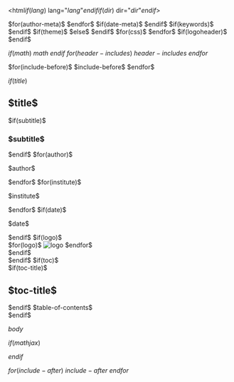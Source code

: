 <!DOCTYPE html>
<html$if(lang)$ lang="$lang$"$endif$$if(dir)$ dir="$dir$"$endif$>
<head>
  <meta charset="utf-8">
  <meta name="generator" content="pandoc">
$for(author-meta)$
  <meta name="author" content="$author-meta$">
$endfor$
$if(date-meta)$
  <meta name="dcterms.date" content="$date-meta$">
$endif$
$if(keywords)$
  <meta name="keywords" content="$for(keywords)$$keywords$$sep$, $endfor$">
$endif$
  <title>$if(title-prefix)$$title-prefix$ – $endif$$pagetitle$</title>
  <meta name="apple-mobile-web-app-capable" content="yes">
  <meta name="apple-mobile-web-app-status-bar-style" content="black-translucent">
  <meta name="viewport" content="width=device-width, initial-scale=1.0, maximum-scale=1.0, user-scalable=no, minimal-ui">
  <link rel="stylesheet" href="$revealjs-url$/dist/reset.css">
  <link rel="stylesheet" href="$revealjs-url$/dist/reveal.css">
  <style>
    .reveal .sourceCode {  /* see #7635 */
      overflow: visible;
    }
    $styles.html()$
  </style>
$if(theme)$
  <link rel="stylesheet" href="$revealjs-url$/dist/theme/$theme$.css" id="theme">
$else$
  <link rel="stylesheet" href="$revealjs-url$/dist/theme/black.css" id="theme">
$endif$
  <!-- Font awesome is required for the chalkboard plugin -->
  <script src="$revealjs-url$/font-awesome/js/all.min.js"></script>
  <link rel="stylesheet" href="$revealjs-url$/font-awesome/css/all.min.css">
  <link rel="stylesheet" href="$revealjs-url$/plugin/customcontrols/style.css">
  <link rel="stylesheet" href="$revealjs-url$/plugin/chalkboard/style.css">
$for(css)$
  <link rel="stylesheet" href="$css$"/>
$endfor$
$if(logoheader)$
  <style>
    .reveal section.slide h2 {
    background-image: url('$logoheader$');
    background-repeat: no-repeat;
    background-position: top right;
    background-size: contain;
    }
  </style>
$endif$

$if(math)$
  $math$
$endif$
$for(header-includes)$
  $header-includes$
$endfor$
</head>
<body>
$for(include-before)$
$include-before$
$endfor$
  <div class="reveal">
    <div class="slides">

$if(title)$
<section id="$idprefix$title-slide"$for(title-slide-attributes/pairs)$ $it.key$="$it.value$"$endfor$>
  <h1 class="title">$title$</h1>
$if(subtitle)$
  <h3 class="subtitle">$subtitle$</h3>
$endif$
$for(author)$
  <p class="author">$author$</p>
$endfor$
$for(institute)$
  <p class="institute">$institute$</p>
$endfor$
$if(date)$
  <p class="date">$date$</p>
$endif$
$if(logo)$
<div class="logo">
$for(logo)$
  <img class ="logo" data-src="$logo.src$" alt="logo" style="$logo.style$" />
$endfor$
</div>
$endif$

</section>
$endif$
$if(toc)$
<section id="$idprefix$TOC">
<nav role="doc-toc">
$if(toc-title)$
<h2 id="$idprefix$toc-title">$toc-title$</h2>
$endif$
$table-of-contents$
</nav>
</section>
$endif$

$body$
    </div>
  </div>

  <script src="$revealjs-url$/dist/reveal.js"></script>

  <!-- reveal.js plugins -->
  <script src="$revealjs-url$/plugin/notes/notes.js"></script>
  <script src="$revealjs-url$/plugin/search/search.js"></script>
  <script src="$revealjs-url$/plugin/zoom/zoom.js"></script>
  <script src="$revealjs-url$/plugin/chart/plugin.js"></script>
  <script src="$revealjs-url$/plugin/menu/menu.js"></script>
  <!-- Custom controls plugin is used to for opening and closing annotation modes. -->
  <script src="$revealjs-url$/plugin/customcontrols/plugin.js"></script>
  <!-- Chalkboard plugin -->
  <script src="$revealjs-url$/plugin/chalkboard/plugin.js"></script>
  <script src="$revealjs-url$/plugin/fullscreen/plugin.js"></script>
  <script src="$revealjs-url$/plugin/pdfexport/pdfexport.js"></script>
  <!-- Appearance Animations -->
  <script src="$revealjs-url$/plugin/appearance/appearance.js"></script>
  <!-- Onetimer -->
  <script src="$revealjs-url$/plugin/onetimer.js"></script>

$if(mathjax)$
  <script src="$revealjs-url$/plugin/math/math.js"></script>
$endif$

  <script>

      // Full list of configuration options available at:
      // https://revealjs.com/config/
      Reveal.initialize({
        // Shortcut for toggling between screen and PDF mode
	      pdfExportShortcut: 'E',

        // Separate fragments in pdf export
        pdfSeparateFragments: false,

        //Duration for elapsed time bar
$if(duration)$
        allottedTime: $duration$ * 60 * 1000,
$endif$
        // Display controls in the bottom right corner
        controls: $controls$,

        // Help the user learn the controls by providing hints, for example by
        // bouncing the down arrow when they first encounter a vertical slide
        controlsTutorial: $controlsTutorial$,

        // Determines where controls appear, "edges" or "bottom-right"
        controlsLayout: '$controlsLayout$',

        // Visibility rule for backwards navigation arrows; "faded", "hidden"
        // or "visible"
        controlsBackArrows: '$controlsBackArrows$',

        // Display a presentation progress bar
        progress: $progress$,

        // Display the page number of the current slide
        slideNumber: $slideNumber$,
        slideNumber: "c/t",

        // 'all', 'print', or 'speaker'
        showSlideNumber: '$showSlideNumber$',

        // Add the current slide number to the URL hash so that reloading the
        // page/copying the URL will return you to the same slide
        hash: $hash$,

        // Start with 1 for the hash rather than 0
        hashOneBasedIndex: $hashOneBasedIndex$,

        // Flags if we should monitor the hash and change slides accordingly
        respondToHashChanges: $respondToHashChanges$,

        // Push each slide change to the browser history
        history: $history$,

        // Enable keyboard shortcuts for navigation
        keyboard: $keyboard$,

        // Enable the slide overview mode
        overview: $overview$,

        // Disables the default reveal.js slide layout (scaling and centering)
        // so that you can use custom CSS layout
        disableLayout: $disableLayout$,

        // Vertical centering of slides
        center: $center$,

        // Enables touch navigation on devices with touch input
        touch: $touch$,

        // Loop the presentation
        loop: $loop$,

        // Change the presentation direction to be RTL
        rtl: $rtl$,

        // see https://revealjs.com/vertical-slides/#navigation-mode
        navigationMode: '$navigationMode$',

        // Randomizes the order of slides each time the presentation loads
        shuffle: $shuffle$,

        // Turns fragments on and off globally
        fragments: $fragments$,

        // Flags whether to include the current fragment in the URL,
        // so that reloading brings you to the same fragment position
        fragmentInURL: $fragmentInURL$,

        // Flags if the presentation is running in an embedded mode,
        // i.e. contained within a limited portion of the screen
        embedded: $embedded$,

        // Flags if we should show a help overlay when the questionmark
        // key is pressed
        help: $help$,

        // Flags if it should be possible to pause the presentation (blackout)
        pause: $pause$,

        // Flags if speaker notes should be visible to all viewers
        showNotes: $showNotes$,

        // Global override for autoplaying embedded media (null/true/false)
        autoPlayMedia: $autoPlayMedia$,

        // Global override for preloading lazy-loaded iframes (null/true/false)
        preloadIframes: $preloadIframes$,

        // Number of milliseconds between automatically proceeding to the
        // next slide, disabled when set to 0, this value can be overwritten
        // by using a data-autoslide attribute on your slides
        autoSlide: $autoSlide$,

        // Stop auto-sliding after user input
        autoSlideStoppable: $autoSlideStoppable$,

        // Use this method for navigation when auto-sliding
        autoSlideMethod: $autoSlideMethod$,

        // Specify the average time in seconds that you think you will spend
        // presenting each slide. This is used to show a pacing timer in the
        // speaker view
        defaultTiming: $defaultTiming$,

        // Enable slide navigation via mouse wheel
        mouseWheel: $mouseWheel$,

        // The display mode that will be used to show slides
        display: '$display$',

        // Hide cursor if inactive
        hideInactiveCursor: $hideInactiveCursor$,

        // Time before the cursor is hidden (in ms)
        hideCursorTime: $hideCursorTime$,

        // Opens links in an iframe preview overlay
        previewLinks: $previewLinks$,

        // Transition style (none/fade/slide/convex/concave/zoom)
        transition: '$transition$',

        // Transition speed (default/fast/slow)
        transitionSpeed: '$transitionSpeed$',

        // Transition style for full page slide backgrounds
        // (none/fade/slide/convex/concave/zoom)
        backgroundTransition: '$backgroundTransition$',

        // Number of slides away from the current that are visible
        viewDistance: $viewDistance$,

        // Number of slides away from the current that are visible on mobile
        // devices. It is advisable to set this to a lower number than
        // viewDistance in order to save resources.
        mobileViewDistance: $mobileViewDistance$,
$if(parallaxBackgroundImage)$

        // Parallax background image
        parallaxBackgroundImage: '$parallaxBackgroundImage/nowrap$', // e.g. "'https://s3.amazonaws.com/hakim-static/reveal-js/reveal-parallax-1.jpg'"
$else$
$if(background-image)$

       // Parallax background image
       parallaxBackgroundImage: '$background-image/nowrap$', // e.g. "'https://s3.amazonaws.com/hakim-static/reveal-js/reveal-parallax-1.jpg'"
$endif$
$endif$
$if(parallaxBackgroundSize)$

        // Parallax background size
        parallaxBackgroundSize: '$parallaxBackgroundSize/nowrap$', // CSS syntax, e.g. "2100px 900px"
$endif$
$if(parallaxBackgroundHorizontal)$

        // Amount to move parallax background (horizontal and vertical) on slide change
        // Number, e.g. 100
        parallaxBackgroundHorizontal: $parallaxBackgroundHorizontal/nowrap$,
$endif$
$if(parallaxBackgroundVertical)$

        parallaxBackgroundVertical: $parallaxBackgroundVertical/nowrap$,
$endif$
$if(width)$

        // The "normal" size of the presentation, aspect ratio will be preserved
        // when the presentation is scaled to fit different resolutions. Can be
        // specified using percentage units.
        width: $width$,
$endif$
$if(height)$

        height: $height$,
$endif$
$if(margin)$

        // Factor of the display size that should remain empty around the content
        margin: $margin$,
$endif$
$if(minScale)$

        // Bounds for smallest/largest possible scale to apply to content
        minScale: $minScale$,
$endif$
$if(maxScale)$

        maxScale: $maxScale$,
$endif$
$if(mathjax)$
        mathjax3: {
          mathjax: '$mathjaxurl$',
          tex: {
            inlineMath: [['\\(', '\\)']],
            displayMath: [['\\[','\\]']],
          },
          options: {
            skipHtmlTags: [ 'script', 'noscript', 'style', 'textarea', 'pre', 'code' ]
          },
        },
$endif$
        //Apperance auto-animations
        appearance: {
          autoappear: false,
          autoelements: {
            'ul li': 'animate__fadeInLeft',
            'ol li': 'animate__fadeInRight'
          }
        },
        // reveal.js plugins
        plugins: [
$if(mathjax)$
          RevealMath.MathJax3,
$endif$
          RevealNotes,
          RevealSearch,
          RevealZoom,
          RevealChart,
          RevealChalkboard,
          RevealCustomControls,
          RevealMenu,
          RevealFullscreen,
          PdfExport,
          Appearance,
          OneTimer,
        ],
        // customcontrols: {
        //     controls: [
        //     { icon: '<i class="fa fa-pen-square"></i>',
        //         title: 'Toggle chalkboard (B)',
        //         action: 'RevealChalkboard.toggleChalkboard();'
        //     },
        //     { icon: '<i class="fa fa-pen"></i>',
        //         title: 'Toggle notes canvas (C)',
        //         action: 'RevealChalkboard.toggleNotesCanvas();'
        //     },
        //     { icon: '<i class="fa fa-download"></i>',
        //         title: 'Download annotations (D)',
        //         action: 'RevealChalkboard.download();'
        //     }
        //     ]
        // },
        chalkboard: {
          boardmarkerWidth: 3,
          chalkWidth: 7,
          chalkEffect: 1.0,
          storage: null,
          src: null,
          readOnly: undefined,
          transition: 800,
          theme: "whiteboard",
          background: [ 'rgba(127,127,127,.1)' , path + 'img/whiteboard.png' ],
          grid: { color: 'rgb(50,50,10,0.5)', distance: 40, width: 2},
          eraser: { src: path + 'img/sponge.png', radius: 20},
          boardmarkers : [
                  { color: 'rgba(0,0,0,1)', cursor: 'url(' + path + 'img/boardmarker-black.png), auto'},
                  { color: 'rgba(30,144,255, 1)', cursor: 'url(' + path + 'img/boardmarker-blue.png), auto'},
                  { color: 'rgba(220,20,60,1)', cursor: 'url(' + path + 'img/boardmarker-red.png), auto'},
                  { color: 'rgba(50,205,50,1)', cursor: 'url(' + path + 'img/boardmarker-green.png), auto'},
          ],
          chalks: [
                  { color: 'rgba(0,0,0,1)', cursor: 'url(' + path + 'img/boardmarker-black.png), auto'},
                  { color: 'rgba(30,144,255, 1)', cursor: 'url(' + path + 'img/boardmarker-blue.png), auto'},
                  { color: 'rgba(220,20,60,1)', cursor: 'url(' + path + 'img/boardmarker-red.png), auto'},
                  { color: 'rgba(50,205,50,1)', cursor: 'url(' + path + 'img/boardmarker-green.png), auto'},
          ]
    },
    menu: {
    // Specifies which side of the presentation the menu will
    // be shown. Use 'left' or 'right'.
    side: 'left',

    // Specifies the width of the menu.
    // Can be one of the following:
    // 'normal', 'wide', 'third', 'half', 'full', or
    // any valid css length value
    width: 'normal',

    // Add slide numbers to the titles in the slide list.
    // Use 'true' or format string (same as reveal.js slide numbers)
    numbers: false,

    // Specifies which slide elements will be used for generating
    // the slide titles in the menu. The default selects the first
    // heading element found in the slide, but you can specify any
    // valid css selector and the text from the first matching
    // element will be used.
    // Note: that a section data-menu-title attribute or an element
    // with a menu-title class will take precedence over this option
    titleSelector: 'h1, h2, h3, h4, h5, h6',

    // If slides do not have a matching title, attempt to use the
    // start of the text content as the title instead
    useTextContentForMissingTitles: false,

    // Hide slides from the menu that do not have a title.
    // Set to 'true' to only list slides with titles.
    hideMissingTitles: false,

    // Adds markers to the slide titles to indicate the
    // progress through the presentation. Set to 'false'
    // to hide the markers.
    markers: true,

    // Specify custom panels to be included in the menu, by
    // providing an array of objects with 'title', 'icon'
    // properties, and either a 'src' or 'content' property.
    custom: [
      { icon: '<i class="fa-regular fa-keyboard"></i>',
        title: 'Shortcuts',
        content: '<ul><li>B: activate whiteboard</li><li>C: activate canvas</li><li>D: download annotations</li><li>E: export as PDF file</li><li>F: full screen</li><li>M: menu</li><li>S: speaker view</li><li>Esc: slides view</li><li>Ctrl + click: zoom-in/out on slide</li></ul>',
      }
    ],

    // Specifies the themes that will be available in the themes
    // menu panel. Set to 'true' to show the themes menu panel
    // with the default themes list. Alternatively, provide an
    // array to specify the themes to make available in the
    // themes menu panel, for example...
    //
    // [
    //     { name: 'Black', theme: 'dist/theme/black.css' },
    //     { name: 'White', theme: 'dist/theme/white.css' },
    //     { name: 'League', theme: 'dist/theme/league.css' },
    //     {
    //       name: 'Dark',
    //       theme: 'lib/reveal.js/dist/theme/black.css',
    //       highlightTheme: 'lib/reveal.js/plugin/highlight/monokai.css'
    //     },
    //     {
    //       name: 'Code: Zenburn',
    //       highlightTheme: 'lib/reveal.js/plugin/highlight/zenburn.css'
    //     }
    // ]
    //
    // Note: specifying highlightTheme without a theme will
    // change the code highlight theme while leaving the
    // presentation theme unchanged.
    themes: false,

    // Specifies the path to the default theme files. If your
    // presentation uses a different path to the standard reveal
    // layout then you need to provide this option, but only
    // when 'themes' is set to 'true'. If you provide your own
    // list of themes or 'themes' is set to 'false' the
    // 'themesPath' option is ignored.
    themesPath: 'dist/theme/',

    // Specifies if the transitions menu panel will be shown.
    // Set to 'true' to show the transitions menu panel with
    // the default transitions list. Alternatively, provide an
    // array to specify the transitions to make available in
    // the transitions panel, for example...
    // ['None', 'Fade', 'Slide']
    transitions: false,

    // Adds a menu button to the slides to open the menu panel.
    // Set to 'false' to hide the button.
    openButton: true,

    // If 'true' allows the slide number in the presentation to
    // open the menu panel. The reveal.js slideNumber option must
    // be displayed for this to take effect
    openSlideNumber: false,

    // If true allows the user to open and navigate the menu using
    // the keyboard. Standard keyboard interaction with reveal
    // will be disabled while the menu is open.
    keyboard: true,

    // Normally the menu will close on user actions such as
    // selecting a menu item, or clicking the presentation area.
    // If 'true', the sticky option will leave the menu open
    // until it is explicitly closed, that is, using the close
    // button or pressing the ESC or m key (when the keyboard
    // interaction option is enabled).
    sticky: false,

    // If 'true' standard menu items will be automatically opened
    // when navigating using the keyboard. Note: this only takes
    // effect when both the 'keyboard' and 'sticky' options are enabled.
    autoOpen: true,

    // If 'true' the menu will not be created until it is explicitly
    // requested by calling RevealMenu.init(). Note this will delay
    // the creation of all menu panels, including custom panels, and
    // the menu button.
    delayInit: false,

    // If 'true' the menu will be shown when the menu is initialised.
    openOnInit: false,

    // By default the menu will load it's own font-awesome library
    // icons. If your presentation needs to load a different
    // font-awesome library the 'loadIcons' option can be set to false
    // and the menu will not attempt to load the font-awesome library.
    loadIcons: false
  },
  dependencies: [
    // elapsed-time
    { src: '$revealjs-url$/plugin/elapsed-time-bar/elapsed-time-bar.js'},
    //mathjax
    // { src: '$revealjs-url$/plugin/math/math.js', async: true },
  ]
      });
    </script>
  $for(include-after)$
  $include-after$
  $endfor$
  </body>
</html>
